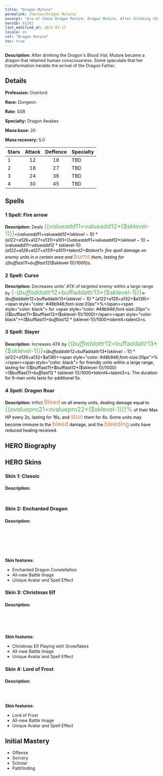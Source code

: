 ```yaml
---
title: "Dragon Mutare"
permalink: /heroes/Dragon Mutare/
excerpt: "Era of Chaos Dragon Mutare. Dragon Mutare. After drinking the Dragon's Blood Vial, Mutare became a dragon that retained human consciousness. Some speculate that her transformation heralds the arrival of the Dragon Father."
heroID: 61302
last_modified_at: 2021-03-17
locale: en
ref: "Dragon Mutare"
toc: true
---
```

 **Description:** After drinking the Dragon's Blood Vial, Mutare became a dragon that retained human consciousness. Some speculate that her transformation heralds the arrival of the Dragon Father.
## Details
 **Profession:** Overlord

 **Race:** Dungeon

 **Rate:** SSR

 **Specialty:** Dragon Awakes

 **Mana base:** 20

 **Mana recovery:** 5.0


  | Stars   |     Attack     |    Deffence    |      Specialty     |
  |---------|:---------------:|:---------------:|--------------------|
  |    1    | 12 | 18 | TBD |
  |    2    | 18 | 27 | TBD |
  |    3    | 24 | 36 | TBD |
  |    4    | 30 | 45 | TBD |

## Spells
### 1 Spell: Fire arrow
 **Description:** Deals <span style="color: #48b946;font-size:20px">{($valueadd11+$valueadd12*($sklevel-1))}</span><span style="color: black"><($valueadd11+$valueadd12*($sklevel-1))*($a122+$a126+$a127+$a131)+$a101+(($valueadd11+$valueadd12*($sklevel-1))+($valueadd11+$valueadd12*($sklevel-1))*($a122+$a126+$a127+$a131)+$a101)*$talent2+$talent1> fire spell damage on enemy units in a certain area and <span style="color: #e07c44;font-size:20px">burns</span><span style="color: black"> them, lasting for {($bufflast11+$bufflast12*($sklevel-1))/1000}s.

### 2 Spell: Curse
 **Description:** Decreases units' ATK of targeted enemy within a large range by <span style="color: #48b946;font-size:20px">{-($buffaddattr12+$buffaddattr13*($sklevel-1))}</span><span style="color: black"><-($buffaddattr12+$buffaddattr13*($sklevel-1))*($a122+$a126+$a132+$a136)><span style="color: #48b946;font-size:20px">%</span><span style="color: black"> for <span style="color: #48b946;font-size:20px">{($bufflast11+$bufflast12*($sklevel-1))/1000}</span><span style="color: black"><($bufflast11+$bufflast12*($sklevel-1))/1000*$talent4+$talent3>s.

### 3 Spell: Slayer
 **Description:** Increases ATK by <span style="color: #48b946;font-size:20px">{($buffaddattr12+$buffaddattr13*($sklevel-1))}</span><span style="color: black"><($buffaddattr12+$buffaddattr13*($sklevel-1))*($a122+$a126+$a132+$a136)><span style="color: #48b946;font-size:20px">%</span><span style="color: black"> for friendly units within a large range, lasting for {($bufflast11+$bufflast12*($sklevel-1))/1000}<($bufflast11+$bufflast12*($sklevel-1))/1000*$talent4+$talent3>s. The duration for 9-man units lasts for additional 5s.

### 4 Spell: Dragon Roar
 **Description:** Inflict <span style="color: #e07c44;font-size:20px">Bleed</span><span style="color: black"> on all enemy units, dealing damage equal to <span style="color: #48b946;font-size:20px">{($ovaluepro21+$ovaluepro22*($sklevel-1))}%</span><span style="color: black"> of their Max HP every 2s, lasting for 16s, and <span style="color: #e07c44;font-size:20px">stun</span><span style="color: black"> them for 6s. Some units may become immune to the <span style="color: #e07c44;font-size:20px">bleed</span><span style="color: black"> damage, and the <span style="color: #e07c44;font-size:20px">bleeding</span><span style="color: black"> units have reduced healing received.


## HERO Biography

## HERO Skins
### Skin 1: **Classic**

 **Description:** <span style="color: #ffffff;font-size:20px">Might is right in a dog-eat-dog world. For Nighon, there is no way out except endless war.</span>


### Skin 2: **Enchanted Dragon**

 **Description:** <span style="color: #ffffff;font-size:20px">The sky is partitioned by groups of stars. The changes of stars impact the fortunes of all under the heavens. When the changing stars are back in situ, the light symbolizing the dragon will rule the sky.</span>

 **Skin features:** 

   - Enchanted Dragon Constellation
   - All-new Battle Image
   - Unique Avatar and Spell Effect

### Skin 3: **Christmas Elf**

 **Description:** <span style="color: #ffffff;font-size:20px">Christmas elves who dance with snowflakes and gifts. Mutare, who has drank dragon blood but has not yet fully transformed, is celebrating Christmas!</span>

 **Skin features:** 

   - Christmas Elf Playing with Snowflakes
   - All-new Battle Image
   - Unique Avatar and Spell Effect

### Skin 4: **Lord of Frost**

 **Description:** <span style="color: #ffffff;font-size:20px">The winds rise and the blizzards howl at my behest. The frost is my crown, for I am the sole conqueror of the frozen lands!</span>

 **Skin features:** 

   - Lord of Frost
   - All-new Battle Image
   - Unique Avatar and Spell Effect


## Initial Mastery
   - Offense
   - Sorcery
   - Scholar
   - Pathfinding

